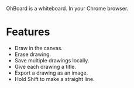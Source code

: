 OhBoard is a whiteboard. In your Chrome browser.

# Features
- Draw in the canvas.
- Erase drawing.
- Save multiple drawings locally.
- Give each drawing a title.
- Export a drawing as an image.
- Hold Shift to make a straight line.